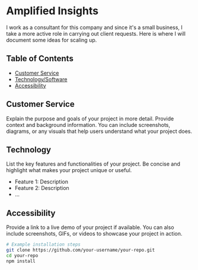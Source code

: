# Amplified Insights

I work as a consultant for this company and since it's a small business, I take a more active role in carrying out client requests. Here is where I will document some ideas for scaling up. 

## Table of Contents

- [Customer Service](#customer-service)
- [Technology/Software](#technology)
- [Accessibility](#accessibility)

## Customer Service

Explain the purpose and goals of your project in more detail. Provide context and background information. You can include screenshots, diagrams, or any visuals that help users understand what your project does.

## Technology

List the key features and functionalities of your project. Be concise and highlight what makes your project unique or useful.

- Feature 1: Description
- Feature 2: Description
- ...

## Accessibility

Provide a link to a live demo of your project if available. You can also include screenshots, GIFs, or videos to showcase your project in action.


```bash
# Example installation steps
git clone https://github.com/your-username/your-repo.git
cd your-repo
npm install
